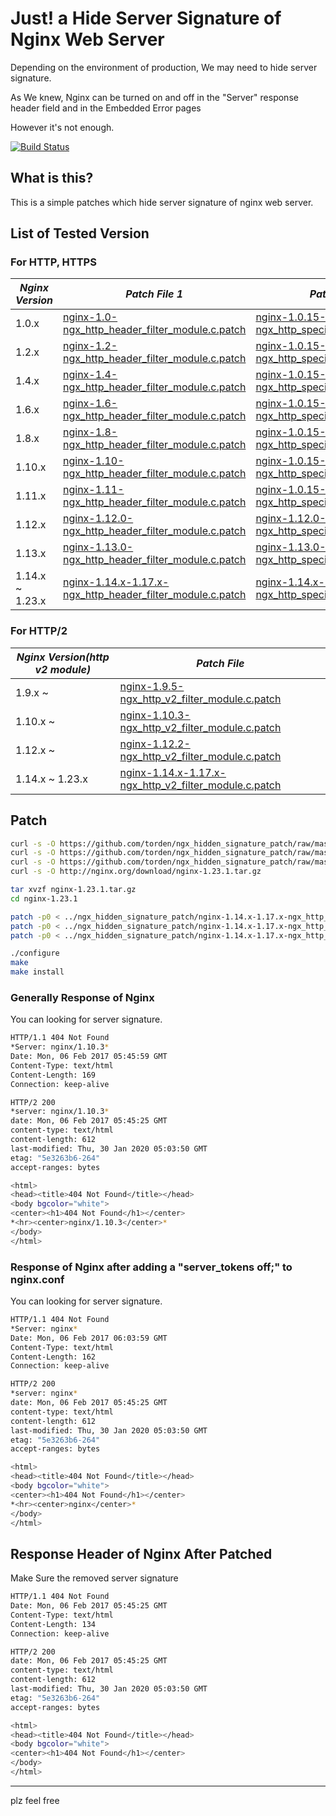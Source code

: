 # Just! a Hide Server Signature of Nginx Web Server

Depending on the environment of production, We may need to hide server signature.

As We knew, Nginx can be turned on and off in the "Server" response header field and in the Embedded Error pages

However it's not enough.

[![Build Status](https://github.com/torden/ngx_hidden_signature_patch/actions/workflows/ngx_hidden_signature_patch.yml/badge.svg)](https://github.com/torden/ngx_hidden_signature_patch/actions)

## What is this?

This is a simple patches which hide server signature of nginx web server.

## List of Tested Version


### For HTTP, HTTPS

|*Nginx Version*|*Patch File 1*|*Patch File 2*|
|---|---|---|
|1.0.x|[nginx-1.0-ngx_http_header_filter_module.c.patch](https://github.com/torden/ngx_hidden_signature_patch/raw/master/nginx-1.0-ngx_http_header_filter_module.c.patch)|[nginx-1.0.15-1.11.9-ngx_http_special_response.c.patch](https://github.com/torden/ngx_hidden_signature_patch/raw/master/nginx-1.0.15-1.11.9-ngx_http_special_response.c.patch)|
|1.2.x|[nginx-1.2-ngx_http_header_filter_module.c.patch](https://github.com/torden/ngx_hidden_signature_patch/raw/master/nginx-1.2-ngx_http_header_filter_module.c.patch)|[nginx-1.0.15-1.11.9-ngx_http_special_response.c.patch](https://github.com/torden/ngx_hidden_signature_patch/raw/master/nginx-1.0.15-1.11.9-ngx_http_special_response.c.patch)|
|1.4.x|[nginx-1.4-ngx_http_header_filter_module.c.patch](https://github.com/torden/ngx_hidden_signature_patch/raw/master/nginx-1.4-ngx_http_header_filter_module.c.patch)|[nginx-1.0.15-1.11.9-ngx_http_special_response.c.patch](https://github.com/torden/ngx_hidden_signature_patch/raw/master/nginx-1.0.15-1.11.9-ngx_http_special_response.c.patch)|
|1.6.x|[nginx-1.6-ngx_http_header_filter_module.c.patch](https://github.com/torden/ngx_hidden_signature_patch/raw/master/nginx-1.6-ngx_http_header_filter_module.c.patch)|[nginx-1.0.15-1.11.9-ngx_http_special_response.c.patch](https://github.com/torden/ngx_hidden_signature_patch/raw/master/nginx-1.0.15-1.11.9-ngx_http_special_response.c.patch)|
|1.8.x|[nginx-1.8-ngx_http_header_filter_module.c.patch](https://github.com/torden/ngx_hidden_signature_patch/raw/master/nginx-1.8-ngx_http_header_filter_module.c.patch)|[nginx-1.0.15-1.11.9-ngx_http_special_response.c.patch](https://github.com/torden/ngx_hidden_signature_patch/raw/master/nginx-1.0.15-1.11.9-ngx_http_special_response.c.patch)|
|1.10.x|[nginx-1.10-ngx_http_header_filter_module.c.patch](https://github.com/torden/ngx_hidden_signature_patch/raw/master/nginx-1.10-ngx_http_header_filter_module.c.patch)|[nginx-1.0.15-1.11.9-ngx_http_special_response.c.patch](https://github.com/torden/ngx_hidden_signature_patch/raw/master/nginx-1.0.15-1.11.9-ngx_http_special_response.c.patch)|
|1.11.x|[nginx-1.11-ngx_http_header_filter_module.c.patch](https://github.com/torden/ngx_hidden_signature_patch/raw/master/nginx-1.11-ngx_http_header_filter_module.c.patch)|[nginx-1.0.15-1.11.9-ngx_http_special_response.c.patch](https://github.com/torden/ngx_hidden_signature_patch/raw/master/nginx-1.0.15-1.11.9-ngx_http_special_response.c.patch)|
|1.12.x|[nginx-1.12.0-ngx_http_header_filter_module.c.patch](https://github.com/torden/ngx_hidden_signature_patch/raw/master/nginx-1.12.0-ngx_http_header_filter_module.c.patch)|[nginx-1.12.0-ngx_http_special_response.c.patch](https://github.com/torden/ngx_hidden_signature_patch/raw/master/nginx-1.12.0-ngx_http_special_response.c.patch)|
|1.13.x|[nginx-1.13.0-ngx_http_header_filter_module.c.patch](https://github.com/torden/ngx_hidden_signature_patch/raw/master/nginx-1.13.0-ngx_http_header_filter_module.c.patch)|[nginx-1.13.0-ngx_http_special_response.c.patch](https://github.com/torden/ngx_hidden_signature_patch/raw/master/nginx-1.13.0-ngx_http_special_response.c.patch)|
|1.14.x ~ 1.23.x|[nginx-1.14.x-1.17.x-ngx_http_header_filter_module.c.patch](https://github.com/torden/ngx_hidden_signature_patch/raw/master/nginx-1.14.x-1.17.x-ngx_http_header_filter_module.c.patch)|[nginx-1.14.x-1.17.x-ngx_http_special_response.c.patch](https://github.com/torden/ngx_hidden_signature_patch/raw/master/nginx-1.14.x-1.17.x-ngx_http_special_response.c.patch)|

### For HTTP/2

|*Nginx Version(http v2 module)*|*Patch File*|
|---|---|
|1.9.x ~ |[nginx-1.9.5-ngx_http_v2_filter_module.c.patch](https://github.com/torden/ngx_hidden_signature_patch/raw/master/nginx-1.9.5-ngx_http_v2_filter_module.c.patch)
|1.10.x ~ |[nginx-1.10.3-ngx_http_v2_filter_module.c.patch](https://github.com/torden/ngx_hidden_signature_patch/raw/master/nginx-1.10.3-ngx_http_v2_filter_module.c.patch)
|1.12.x ~ |[nginx-1.12.2-ngx_http_v2_filter_module.c.patch](https://github.com/torden/ngx_hidden_signature_patch/raw/master/nginx-1.12.2-ngx_http_v2_filter_module.c.patch)
|1.14.x ~ 1.23.x|[nginx-1.14.x-1.17.x-ngx_http_v2_filter_module.c.patch](https://github.com/torden/ngx_hidden_signature_patch/raw/master/nginx-1.14.x-1.17.x-ngx_http_v2_filter_module.c.patch)

## Patch

```bash
curl -s -O https://github.com/torden/ngx_hidden_signature_patch/raw/master/nginx-1.14.x-1.17.x-ngx_http_header_filter_module.c.patch
curl -s -O https://github.com/torden/ngx_hidden_signature_patch/raw/master/nginx-1.14.x-1.17.x-ngx_http_special_response.c.patch
curl -s -O https://github.com/torden/ngx_hidden_signature_patch/raw/master/nginx-1.14.x-1.17.x-ngx_http_v2_filter_module.c.patch
curl -s -O http://nginx.org/download/nginx-1.23.1.tar.gz

tar xvzf nginx-1.23.1.tar.gz
cd nginx-1.23.1

patch -p0 < ../ngx_hidden_signature_patch/nginx-1.14.x-1.17.x-ngx_http_header_filter_module.c.patch
patch -p0 < ../ngx_hidden_signature_patch/nginx-1.14.x-1.17.x-ngx_http_special_response.c.patch
patch -p0 < ../ngx_hidden_signature_patch/nginx-1.14.x-1.17.x-ngx_http_v2_filter_module.c.patch

./configure
make
make install
```

### Generally Response of Nginx

You can looking for server signature.

```bash
HTTP/1.1 404 Not Found
*Server: nginx/1.10.3*
Date: Mon, 06 Feb 2017 05:45:59 GMT
Content-Type: text/html
Content-Length: 169
Connection: keep-alive

HTTP/2 200
*server: nginx/1.10.3*
date: Mon, 06 Feb 2017 05:45:25 GMT
content-type: text/html
content-length: 612
last-modified: Thu, 30 Jan 2020 05:03:50 GMT
etag: "5e3263b6-264"
accept-ranges: bytes

<html>
<head><title>404 Not Found</title></head>
<body bgcolor="white">
<center><h1>404 Not Found</h1></center>
*<hr><center>nginx/1.10.3</center>*
</body>
</html>
```


### Response of Nginx after adding a "server_tokens off;" to nginx.conf

You can looking for server signature.

```bash
HTTP/1.1 404 Not Found
*Server: nginx*
Date: Mon, 06 Feb 2017 06:03:59 GMT
Content-Type: text/html
Content-Length: 162
Connection: keep-alive

HTTP/2 200
*server: nginx*
date: Mon, 06 Feb 2017 05:45:25 GMT
content-type: text/html
content-length: 612
last-modified: Thu, 30 Jan 2020 05:03:50 GMT
etag: "5e3263b6-264"
accept-ranges: bytes

<html>
<head><title>404 Not Found</title></head>
<body bgcolor="white">
<center><h1>404 Not Found</h1></center>
*<hr><center>nginx</center>*
</body>
</html>
```


## Response Header of Nginx After Patched

Make Sure the removed server signature

```bash
HTTP/1.1 404 Not Found
Date: Mon, 06 Feb 2017 05:45:25 GMT
Content-Type: text/html
Content-Length: 134
Connection: keep-alive

HTTP/2 200
date: Mon, 06 Feb 2017 05:45:25 GMT
content-type: text/html
content-length: 612
last-modified: Thu, 30 Jan 2020 05:03:50 GMT
etag: "5e3263b6-264"
accept-ranges: bytes

<html>
<head><title>404 Not Found</title></head>
<body bgcolor="white">
<center><h1>404 Not Found</h1></center>
</body>
</html>
```

---

plz feel free
